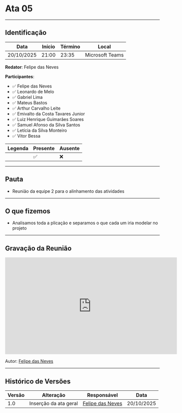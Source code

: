 # Ata 05

---

## Identificação

| Data       | Início | Término | Local           |
| ---------- | ------ | ------- | --------------- |
| 20/10/2025 | 21:00  | 23:35   | Microsoft Teams |

**Redator**: Felipe das Neves 

**Participantes**:

* ✅  Felipe das Neves
* ✅  Leonardo de Melo
* ✅  Gabriel Lima
* ✅  Mateus Bastos
* ✅  Arthur Carvalho Leite  
* ✅  Emivalto da Costa Tavares Junior  
* ✅  Luiz Henrique Guimarães Soares  
* ✅  Samuel Afonso da Silva Santos
* ✅  Letícia da Silva Monteiro  
* ✅  Vitor Bessa

| Legenda | Presente | Ausente |
| ------- | -------- | ------- |
|         | ✅        | ❌       |

---

## Pauta

* Reunião da equipe 2 para o alinhamento das atividades

 
---

## O que fizemos

* Analisamos toda a plicação e separamos o que cada um iria modelar no projeto


 
---

## Gravação da Reunião


<iframe width="560" height="315" src="https://www.youtube.com/embed/1HejJUH6NT4" title="YouTube video player" frameborder="0" allow="accelerometer; autoplay; clipboard-write; encrypted-media; gyroscope; picture-in-picture; web-share" referrerpolicy="strict-origin-when-cross-origin" allowfullscreen></iframe>

<p>Autor: <a href="https://github.com/FelipeFraire-gf">Felipe das Neves</a></p>
</div>

---

## Histórico de Versões

| Versão | Alteração | Responsável | Data |
| - | - | - | - |
| 1.0 | Inserção da ata geral | [Felipe das Neves](https://github.com/FelipeFraire-gf) | 20/10/2025 |
